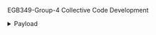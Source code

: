 EGB349-Group-4
Collective Code Development

<details>
  <summary>Payload</summary>
  
# Libraries
The utilised libraries include:
- gpiozero
- rospy
- time

## pigpio daemon startup
Upon launch of the servo_motor.py script the pigpio library will not run without the daemon being active. This can be completed through running 'sudo pigpiod'

To have the daemon run upon activation of the raspberry pi the daemon file is moved into the system files.
```
'pigpiod'            ->    /usr/local/bin/pigpiod
```
```
'pigpiod.service'    ->    /etc/systemd/system
```
To enable the the new system files the following sudo updates are made:
```
sudo systemctd dameon-reload
```
```
sudo systemctd enable pigpiod.service
```
```
sudo systemctd start pigpiod.service
```
# Payload Activation and ROS Subscriber Setup
The following code conducts the setup of two subscribers named
  - callback_a
  - callback_b

These subscribers can be used 2 control 2 individual actuators which rotate 180 degrees upon a bool message of 'True' being published through msg_in

```python
#!/usr/bin/env python3
# http://docs.ros.org/melodic/api/std_msgs/html/msg/Bool.html

	#rostopic pub /actuator_control/actuator_a std_msgs/Bool '{data: True}'

#import required libraries for actuator control and ROS
import rospy
from std_msgs.msg import Bool
from gpiozero import AngularServo
from gpiozero import Device
from gpiozero.pins.pigpio import PiGPIOFactory
Device.pin_factory = PiGPIOFactory('127.0.0.1', '8888') #sets pin and port identities for servo control

from time import sleep

factory = PiGPIOFactory()
sub_a = None
servo_a = AngularServo(12, min_angle=-90, max_angle=90,pin_factory=factory)
servo_b = AngularServo(13, min_angle=-90, max_angle=90,pin_factory=factory)

def callback_a(msg_in): #Callback_a subscriber actuator control code (smoke)
	if msg_in.data:
		rospy.loginfo("Rotating Servo A 90")
		servo_a.angle=-90 #rotates servo
		sleep(1)
		servo_a.angle=90
		sleep(1)
	else:
		rospy.loginfo("Center Point")
		servo_a.angle=0
		sleep(1)

sub_b = None

def callback_b(msg_in): #Callback_b subscriber actuator control code (fire)
	if msg_in.data:
		rospy.loginfo("Rotating Servo B 90")
		servo_b.angle=-90
		sleep(1)
		servo_b.angle=90
		sleep(1)
	else:
		rospy.loginfo("Center Point")
		servo_b.angle=0
		sleep(1)

def shutdown():
	# Clean up our ROS subscriber if they were set, avoids error messages in logs
	if sub_a is not None:
		sub_a.unregister()
	if sub_b is not None:
		sub_b.unregister()

if __name__ == '__main__':
	# Setup the ROS backend for this node
	rospy.init_node('actuator_controller', anonymous=True)

	# Sets up the publisher for both actuators
	sub_a = rospy.Subscriber('/actuator_control/actuator_a', Bool, callback_a)
	sub_b = rospy.Subscriber('/actuator_control/actuator_b', Bool, callback_b)

	# Make sure we clean up all our code before exiting
	rospy.on_shutdown(shutdown)

	# Loop forever
	rospy.spin()

```

The published bool message to actuate servo a is:
```
rostopic pub /actuator_control/actuator_a std_msgs/Bool '{data: True}'
```
or for actuator b:
```
rostopic pub /actuator_control/actuator_b std_msgs/Bool '{data: True}'
```
</details>
